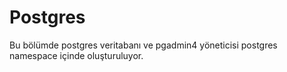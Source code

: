 # Postgres

Bu bölümde postgres veritabanı ve pgadmin4 yöneticisi postgres namespace içinde oluşturuluyor.